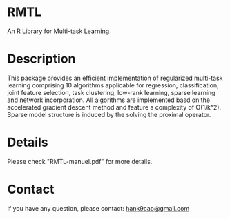 # RMTL
An R Library for Multi-task Learning

# Description 
This package provides an efficient implementation of regularized multi-task learning comprising 10 algorithms applicable for regression, classification, joint feature selection, task clustering, low-rank learning, sparse learning and network incorporation. All algorithms are implemented basd on the accelerated gradient descent method and feature a complexity of O(1/k^2). Sparse model structure is induced by the solving the proximal operator.

# Details
Please check "RMTL-manuel.pdf" for more details.

# Contact
If you have any question, please contact: hank9cao@gmail.com
